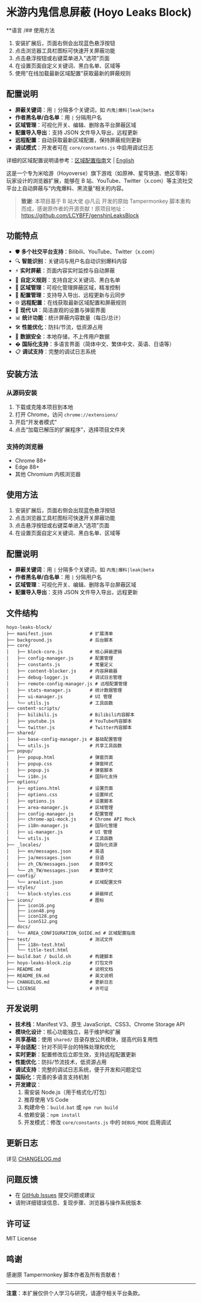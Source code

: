 # 米游内鬼信息屏蔽 (Hoyo Leaks Block)

\*\*语言 /## 使用方法

1. 安装扩展后，页面右侧会出现蓝色悬浮按钮
2. 点击浏览器工具栏图标可快速开关屏蔽功能
3. 点击悬浮按钮或右键菜单进入"选项"页面
4. 在设置页面自定义关键词、黑白名单、区域等
5. 使用"在线加载最新区域配置"获取最新的屏蔽规则

## 配置说明

- **屏蔽关键词**：用 `|` 分隔多个关键词，如 `内鬼|爆料|leak|beta`
- **作者黑名单/白名单**：用 `|` 分隔用户名
- **区域管理**：可视化开关、编辑、删除各平台屏蔽区域
- **配置导入导出**：支持 JSON 文件导入导出，远程更新
- **远程配置**：自动获取最新区域配置，保持屏蔽规则更新
- **调试模式**：开发者可在 `core/constants.js` 中启用调试日志

详细的区域配置说明请参考：[区域配置指南](docs/AREA_CONFIGURATION_GUIDE.md)文 | [English](README_EN.md)

这是一个专为米哈游（Hoyoverse）旗下游戏（如原神、星穹铁道、绝区零等）玩家设计的浏览器扩展，能够在 B 站、YouTube、Twitter（x.com）等主流社交平台上自动屏蔽与“内鬼爆料、黑流量”相关的内容。

> **致谢**: 本项目基于 B 站大佬 @凡云 开发的原始 Tampermonkey 脚本重构而成，感谢原作者的开源贡献！原项目地址：https://github.com/LCYBFF/genshinLeaksBlock

## 功能特点

- 🛡️ **多个社交平台支持**：Bilibili、YouTube、Twitter（x.com）
- 🔍 **智能识别**：关键词与用户名自动识别爆料内容
- ⚡ **实时屏蔽**：页面内容实时监控与自动屏蔽
- 📝 **自定义规则**：支持自定义关键词、黑白名单
- 🎯 **区域管理**：可视化管理屏蔽区域，精准控制
- 💾 **配置管理**：支持导入导出、远程更新与云同步
- 🌐 **远程配置**：在线获取最新区域配置和屏蔽规则
- 🎨 **现代 UI**：简洁直观的设置与弹窗界面
- 📊 **统计功能**：统计屏蔽内容数量（每日/总计）
- 🛠️ **性能优化**：防抖/节流，低资源占用
- 🔐 **数据安全**：本地存储，不上传用户数据
- � **国际化支持**：多语言界面（简体中文、繁体中文、英语、日语等）
- 📋 **调试支持**：完整的调试日志系统

## 安装方法

### 从源码安装

1. 下载或克隆本项目到本地
2. 打开 Chrome，访问 `chrome://extensions/`
3. 开启“开发者模式”
4. 点击“加载已解压的扩展程序”，选择项目文件夹

### 支持的浏览器

- Chrome 88+
- Edge 88+
- 其他 Chromium 内核浏览器

## 使用方法

1. 安装扩展后，页面右侧会出现蓝色悬浮按钮
2. 点击浏览器工具栏图标可快速开关屏蔽功能
3. 点击悬浮按钮或右键菜单进入“选项”页面
4. 在设置页面自定义关键词、黑白名单、区域等

## 配置说明

- **屏蔽关键词**：用 `|` 分隔多个关键词，如 `内鬼|爆料|leak|beta`
- **作者黑名单/白名单**：用 `|` 分隔用户名
- **区域管理**：可视化开关、编辑、删除各平台屏蔽区域
- **配置导入导出**：支持 JSON 文件导入导出，远程更新

## 文件结构

```
hoyo-leaks-block/
├── manifest.json              # 扩展清单
├── background.js              # 后台脚本
├── core/
│   ├── block-core.js          # 核心屏蔽逻辑
│   ├── config-manager.js      # 配置管理
│   ├── constants.js           # 常量定义
│   ├── content-blocker.js     # 内容屏蔽器
│   ├── debug-logger.js        # 调试日志管理
│   ├── remote-config-manager.js # 远程配置管理
│   ├── stats-manager.js       # 统计数据管理
│   ├── ui-manager.js          # UI 管理
│   └── utils.js               # 工具函数
├── content-scripts/
│   ├── bilibili.js            # Bilibili内容脚本
│   ├── youtube.js             # YouTube内容脚本
│   └── twitter.js             # Twitter内容脚本
├── shared/
│   ├── base-config-manager.js # 基础配置管理
│   └── utils.js               # 共享工具函数
├── popup/
│   ├── popup.html             # 弹窗页面
│   ├── popup.css              # 弹窗样式
│   ├── popup.js               # 弹窗脚本
│   └── i18n.js                # 国际化支持
├── options/
│   ├── options.html           # 设置页面
│   ├── options.css            # 设置样式
│   ├── options.js             # 设置脚本
│   ├── area-manager.js        # 区域管理
│   ├── config-manager.js      # 配置管理
│   ├── chrome-api-mock.js     # Chrome API Mock
│   ├── i18n-manager.js        # 国际化管理
│   ├── ui-manager.js          # UI 管理
│   └── utils.js               # 工具函数
├── _locales/                  # 国际化资源
│   ├── en/messages.json       # 英语
│   ├── ja/messages.json       # 日语
│   ├── zh_CN/messages.json    # 简体中文
│   └── zh_TW/messages.json    # 繁体中文
├── config/
│   └── arealist.json          # 区域配置文件
├── styles/
│   └── block-styles.css       # 屏蔽样式
├── icons/                     # 图标
│   ├── icon16.png
│   ├── icon48.png
│   ├── icon128.png
│   └── icon512.png
├── docs/
│   └── AREA_CONFIGURATION_GUIDE.md # 区域配置指南
├── test/                      # 测试文件
│   ├── i18n-test.html
│   └── title-test.html
├── build.bat / build.sh       # 构建脚本
├── hoyo-leaks-block.zip       # 打包文件
├── README.md                  # 说明文档
├── README_EN.md               # 英文说明
├── CHANGELOG.md               # 更新日志
└── LICENSE                    # 许可证
```

## 开发说明

- **技术栈**：Manifest V3、原生 JavaScript、CSS3、Chrome Storage API
- **模块化设计**：核心功能独立，易于维护和扩展
- **共享基础**：使用 `shared/` 目录存放公共模块，提高代码复用性
- **平台适配**：针对不同平台的特殊处理和优化
- **实时更新**：配置修改后立即生效，支持远程配置更新
- **性能优化**：防抖/节流技术，低资源占用
- **调试支持**：完整的调试日志系统，便于开发和问题定位
- **国际化**：完善的多语言支持机制
- **开发建议**：
  1. 需安装 Node.js（用于格式化/打包）
  2. 推荐使用 VS Code
  3. 构建命令：`build.bat` 或 `npm run build`
  4. 依赖安装：`npm install`
  5. 开发模式：修改 `core/constants.js` 中的 `DEBUG_MODE` 启用调试

## 更新日志

详见 [CHANGELOG.md](./CHANGELOG.md)

## 问题反馈

- 在 [GitHub Issues](https://github.com/kaedei/hoyo-leaks-block/issues) 提交问题或建议
- 请附详细错误信息、复现步骤、浏览器与操作系统版本

## 许可证

MIT License

## 鸣谢

感谢原 Tampermonkey 脚本作者及所有贡献者！

---

**注意**：本扩展仅供个人学习与研究，请遵守相关平台条款。
